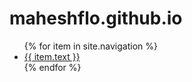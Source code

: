 # maheshflo.github.io
<nav>
  <ul>
    {% for item in site.navigation %}
      <li>
        <a href="{{ item.url }}">{{ item.text }}</a>
      </li>
    {% endfor %}
  </ul>
</nav>
